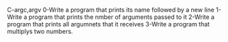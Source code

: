C-argc,argv
0-Write a program that prints its name followed by a new line
1-Write a program that prints the nmber of arguments passed to it
2-Write a program that prints all argumnets that it receives
3-Write a program that multiplys two numbers.
